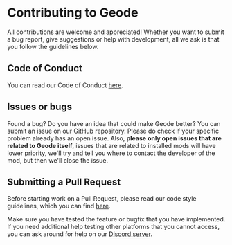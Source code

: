 # Contributing to Geode

All contributions are welcome and appreciated! Whether you want to submit a bug report, give suggestions or help with development, all we ask is that you follow the guidelines below.

## Code of Conduct

You can read our Code of Conduct [here](CODE_OF_CONDUCT.md).

## Issues or bugs

Found a bug? Do you have an idea that could make Geode better? You can submit an issue on our GitHub repository. Please do check if your specific problem already has an open issue. Also, **please only open issues that are related to Geode itself**, issues that are related to installed mods will have lower priority, we'll try and tell you where to contact the developer of the mod, but then we'll close the issue.

## Submitting a Pull Request

Before starting work on a Pull Request, please read our code style guidelines, which you can find [here](https://docs.geode-sdk.org/source/styling).

Make sure you have tested the feature or bugfix that you have implemented. If you need additional help testing other platforms that you cannot access, you can ask around for help on our [Discord server](https://discord.com/invite/9e43WMKzhp).